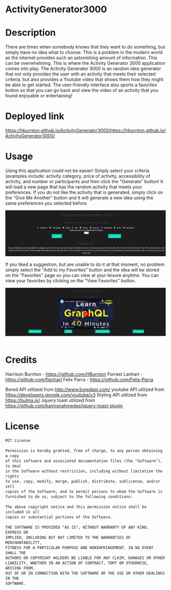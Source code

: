 # ActivityGenerator3000

# Description
There are times when somebody knows that they want to do something, but simply have no idea what to choose. This is a problem in the modern world as the internet provides such an astonishing amount of information. This can be overwhelming. This is where the Activity Generator 3000 application comes into play. The Activity Generator 3000 is an random idea generator that not only provides the user with an activity that meets their selected criteria, but also provides a Youtube video that shows them how they might be able to get started. The user-friendly interface also sports a favorites button so that you can go back and view the video of an activity that you found enjoyable or entertaining! 

# Deployed link
https://hburnton.github.io/ActivityGenerator3000/https://hburnton.github.io/ActivityGenerator3000/

# Usage
Using this application could not be easier! Simply select your criteria (examples include: activity category, price of activity, accessibility of activity, and number or participants and then click the "Generate" button! It will load a new page that has the random activity that meets your preferences. If you do not like the activity that is generated, simply click on the "Give Me Another" button and it will generate a new idea using the same preferences you selected before. 

![alt text](./assets/Images/Homepage.png)

If you liked a suggestion, but are unable to do it at that moment, no problem simply select the "Add to my Favorites" button and the idea will be stored on the "Favorites" page so you can view at your leisure anytime. You can view your favorites by clicking on the "View Favorites" button. 

 ![alt text](./assets/Images/Landing%20page.png)
# Credits
Harrison Burnton - https://github.com/HBurnton
Forrest Lanhart - https://github.com/flanhart
Felix Parra - https://github.com/Felix-Parra

Bored API utilized from http://www.boredapi.com/
youtube API utilized from https://developers.google.com/youtube/v3
Styling API utilized from https://bulma.io/
Jquery toast utilized from https://github.com/kamranahmedse/jquery-toast-plugin

# License

    MIT License 

    Permission is hereby granted, free of charge, to any person obtaining a copy
    of this software and associated documentation files (the "Software"), to deal
    in the Software without restriction, including without limitation the rights
    to use, copy, modify, merge, publish, distribute, sublicense, and/or sell
    copies of the Software, and to permit persons to whom the Software is
    furnished to do so, subject to the following conditions:

    The above copyright notice and this permission notice shall be included in all
    copies or substantial portions of the Software.

    THE SOFTWARE IS PROVIDED "AS IS", WITHOUT WARRANTY OF ANY KIND, EXPRESS OR
    IMPLIED, INCLUDING BUT NOT LIMITED TO THE WARRANTIES OF MERCHANTABILITY,
    FITNESS FOR A PARTICULAR PURPOSE AND NONINFRINGEMENT. IN NO EVENT SHALL THE
    AUTHORS OR COPYRIGHT HOLDERS BE LIABLE FOR ANY CLAIM, DAMAGES OR OTHER
    LIABILITY, WHETHER IN AN ACTION OF CONTRACT, TORT OR OTHERWISE, ARISING FROM,
    OUT OF OR IN CONNECTION WITH THE SOFTWARE OR THE USE OR OTHER DEALINGS IN THE
    SOFTWARE.

